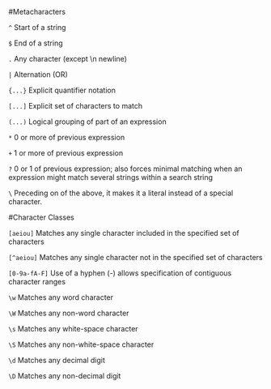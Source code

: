 #Metacharacters

```^``` Start of a string

```$``` End of a string

```.``` Any character (except \n newline)

```|``` Alternation (OR)

```{...}``` Explicit quantifier notation

```[...]``` Explicit set of characters to match

```(...)``` Logical grouping of part of an expression

```*``` 0 or more of previous expression

```+``` 1 or more of previous expression

```?``` 0 or 1 of previous expression; also forces minimal matching when an expression might match several strings within a search string

```\``` Preceding on of the above, it makes it a literal instead of a special character.


#Character Classes

```[aeiou]``` Matches any single character included in the specified set of characters

```[^aeiou]``` Matches any single character not in the specified set of characters

```[0-9a-fA-F]``` Use of a hyphen (-) allows specification of contiguous character ranges

```\w``` Matches any word character

```\W``` Matches any non-word character

```\s``` Matches any white-space character

```\S``` Matches any non-white-space character

```\d``` Matches any decimal digit

```\D``` Matches any non-decimal digit
